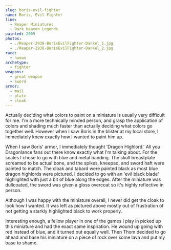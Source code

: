 ```yaml
---
slug: boris-evil-fighter
name: Boris, Evil Fighter
line:
  - Reaper Miniatures
  - Dark Heaven Legends
painted: 2005
photos:
  - ./Reaper-2938-BorisEvilFighter-Dankel_1.jpg
  - ./Reaper-2938-BorisEvilFighter-Dankel_2.jpg
race:
  - human
archetype:
  - fighter
weapons:
  - great weapon
  - sword
armor:
  - mail
  - plate
  - cloak
---
```


Actually deciding what colors to paint on a miniature is usually very difficult for me. I'm a more technically minded person, and grasp the application of colors and shading much faster than actually deciding what colors go together well. However when I saw Boris in the blister at my local store, I immediately knew exactly how I wanted to paint him up.

When I saw Boris' armor, I immediately thought 'Dragon Highlord.' All you Dragonlance fans out there know exactly what I'm talking about. For the scales I chose to go with blue and metal banding. The skull breastplate screamed to be actual bone, and the spikes, kneepad, and sword haft were painted to match. The cloak and tabard were painted black as most blue dragon highlords were pictured. I decided to go with an 'evil black blade' highlighted with just a bit of blue along the edges. After the miniature was dullcoated, the sword was given a gloss overcoat so it's highly reflective in person.

Although I was happy with the miniature overall, I never did get the cloak to look how I wanted. It was left as pictured above mostly out of frustration of not getting a starkly highlighted black to work properly.

Interesting enough, a fellow player in one of the games I play in picked up this miniature and had the exact same inspiration. He wound up going with red instead of blue, and it turned out equally well. Then Thom decided to go ahead and base his miniature on a piece of rock over some lava and put my base to shame.

